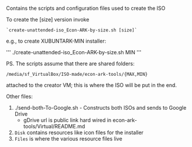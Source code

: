 # 
Contains the scripts and configuration files used to create the ISO

To create the [size] version invoke 

	`create-unattended-iso_Econ-ARK-by-size.sh [size]`
	
e.g., to create XUBUNTARK-MIN installer:

'''
	./create-unattended-iso_Econ-ARK-by-size.sh MIN
'''	

PS. The scripts assume that there are shared folders:

	/media/sf_VirtualBox/ISO-made/econ-ark-tools/{MAX,MIN}
	
attached to the creator VM; this is where the ISO will be put in the end.

Other files:

1. ./send-both-To-Google.sh - Constructs both ISOs and sends to Google Drive
    * gDrive url is public link hard wired in econ-ark-tools/Virtual/README.md
1. `Disk` contains resources like icon files for the installer 
1. `Files` is where the various resource files live 
